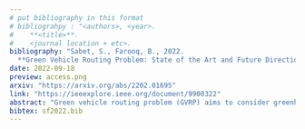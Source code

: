 ```yaml
---
# put bibliography in this format
# bibliograhpy : "<authors>, <year>.
#    **<title>**.
#    <journal location + etc>.
bibliography: "Sabet, S., Farooq, B., 2022.
  **Green Vehicle Routing Problem: State of the Art and Future Directions**. IEEE Access." # surround Title with **<title>**
date: 2022-09-18
preview: access.png
arxiv: "https://arxiv.org/abs/2202.01695"
link: "https://ieeexplore.ieee.org/document/9900322"
abstract: "Green vehicle routing problem (GVRP) aims to consider greenhouse gas emissions reduction, while routing the vehicles. It can be either through adopting Alternative Fuel Vehicles (AFVs) or with existing conventional fossil fuel vehicles in fleets. GVRP also takes into account environmental sustainability in transportation and logistics. We critically review several variations and specializations of GVRP to address issues related to charging, pickup, delivery, and energy consumption. Starting with the concepts and definitions of GVRP, we summarize the key elements and contributors to GVRP publications. Afterward, the issues regarding each category of green vehicle routing are reviewed, based on which key future research directions and challenges are suggested. It was observed that the main focus of previous publications is on the operational level routing decision and not the supply chain issues. The majority of publications used metaheuristic methods, while overlooking the emerging machine learning methods. We envision that in addition to machine learning, reinforcement learning, distributed systems, the internet of vehicles (IoV), and new fuel technologies have a strong role in developing the GVRP research further."
bibtex: sf2022.bib
---
```

